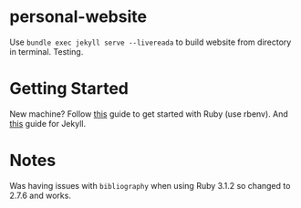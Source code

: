 # personal-website

Use `bundle exec jekyll serve --livereada` to build website from directory in terminal. Testing.

# Getting Started

New machine? Follow [this](https://jekyllrb.com/docs/installation/macos/) guide to get started with Ruby (use rbenv). And [this](https://jekyllrb.com/docs/) guide for Jekyll.

# Notes

Was having issues with `bibliography` when using Ruby 3.1.2 so changed to 2.7.6 and works.
